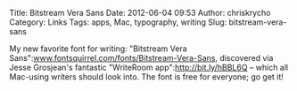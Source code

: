 Title: Bitstream Vera Sans
Date: 2012-06-04 09:53
Author: chriskrycho
Category: Links
Tags: apps, Mac, typography, writing
Slug: bitstream-vera-sans

My new favorite font for writing: "Bitstream Vera
Sans":www.fontsquirrel.com/fonts/Bitstream-Vera-Sans, discovered via
Jesse Grosjean's fantastic "WriteRoom app":http://bit.ly/hBBL6Q – which
all Mac-using writers should look into. The font is free for everyone;
go get it!
